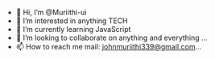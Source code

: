 - 👋 Hi, I’m @Muriithi-ui
- 👀 I’m interested in anything TECH
- 🌱 I’m currently learning JavaScript 
- 💞️ I’m looking to collaborate on anything and everything ...
- 📫 How to reach me mail: johnmuriithi339@gmail.com...

<!---
Muriithi-ui/Muriithi-ui is a ✨ special ✨ repository because its `README.md` (this file) appears on your GitHub profile.
You can click the Preview link to take a look at your changes.
--->
